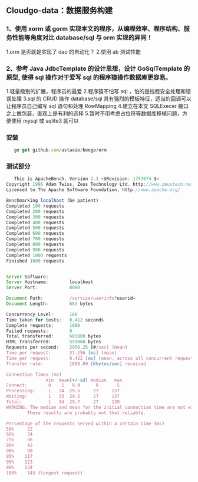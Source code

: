 ## Cloudgo-data：数据服务构建
### 1、使用 xorm 或 gorm 实现本文的程序，从编程效率、程序结构、服务性能等角度对比 database/sql 与 orm 实现的异同！
1.orm 是否就是实现了 dao 的自动化？
2.使用 ab 测试性能
### 2、参考 Java JdbcTemplate 的设计思想，设计 GoSqlTemplate 的原型, 使得 sql 操作对于爱写 sql 的程序猿操作数据库更容易。
1.轻量级别的扩展，程序员的最爱
2.程序猿不怕写 sql ，怕的是线程安全处理和错误处理
3.sql 的 CRUD 操作 database/sql 具有强烈的模板特征，适当的回调可以让程序员自己编写 sql 语句和处理 RowMapping
4.建立在本文 SQLExecer 接口之上做包装，直观上是有利的选择
5.暂时不用考虑占位符等数据库移植问题，方便使用 mysql 或 sqlite3 就可以
### 安装

```javascript
   go get github.com/astaxie/beego/orm
```

### 测试部分

```javascript
   This is ApacheBench, Version 2.3 <$Revision: 1757674 $>
Copyright 1996 Adam Twiss, Zeus Technology Ltd, http://www.zeustech.net/
Licensed to The Apache Software Foundation, http://www.apache.org/

Benchmarking localhost (be patient)
Completed 100 requests
Completed 200 requests
Completed 300 requests
Completed 400 requests
Completed 500 requests
Completed 600 requests
Completed 700 requests
Completed 800 requests
Completed 900 requests
Completed 1000 requests
Finished 1000 requests


Server Software:        
Server Hostname:        localhost
Server Port:            8080

Document Path:          /service/userinfo?userid=
Document Length:        663 bytes

Concurrency Level:      100
Time taken for tests:   0.412 seconds
Complete requests:      1000
Failed requests:        0
Total transferred:      683000 bytes
HTML transferred:       559000 bytes
Requests per second:    2956.25 [#/sec] (mean)
Time per request:       37.256 [ms] (mean)
Time per request:       0.422 [ms] (mean, across all concurrent requests)
Transfer rate:          1888.89 [Kbytes/sec] received

Connection Times (ms)
               min  mean[+/-sd] median   max
Connect:        0    1   0.9      0       5
Processing:     1   34  29.5     27     137
Waiting:        1   33  29.5     27     137
Total:          1   34  29.7     27     139
WARNING: The median and mean for the initial connection time are not within a normal deviation
        These results are probably not that reliable.

Percentage of the requests served within a certain time (ms)
50%     22
66%     34
75%     36
80%     42
90%     90
95%    117
98%    123
99%    134
100%    143 (longest request)
```
